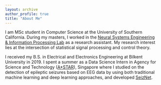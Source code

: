```yaml
---
layout: archive
author_profile: true
title: "About Me"
---
```


I am MSc student in Computer Science at the University of Southern California. During my masters, I worked in the [Neural Systems Engineering & Information Processing Lab][NSEIP] as a research assistant. 
My research interest lies at the intersection of statistical signal processing and control theory.

I received my B.S. in Electrical and Electronics Engineering at Bilkent University in 2019. I spent a summer as a Data Science Intern in Agency for Science and Technology ([A*STAR][A_STAR]), Singapore 
where I studied on the detection of epileptic seizures based on EEG data by using both traditional machine learning and deep learning approaches, and developed [SeizNet][SeizNet].


[NSEIP]: https://nseip.usc.edu/
[A_STAR]: https://www.a-star.edu.sg/
[SeizNet]: https://ieeexplore.ieee.org/abstract/document/8683229